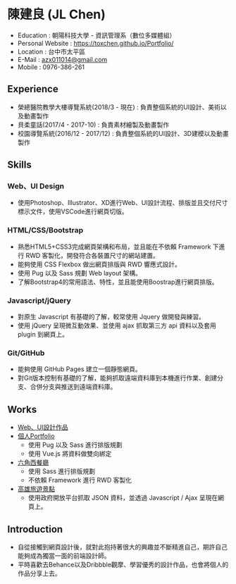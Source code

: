 # 陳建良 (JL Chen)
* Education : 朝陽科技大學 - 資訊管理系（數位多媒體組）
* Personal Website : https://toxchen.github.io/Portfolio/
* Location : 台中市太平區
* E-Mail : azx011014@gmail.com
* Mobile : 0976-386-261

## Experience
* 榮總醫院教學大樓導覽系統(2018/3 - 現在) : 負責整個系統的UI設計、美術以及動畫製作
* 貝柔童話(2017/4 - 2017-10) : 負責素材繪製及動畫製作
* 校園導覽系統(2016/12 - 2017/12) : 負責整個系統的UI設計、3D建模以及動畫製作

## Skills
### Web、UI Design
* 使用Photoshop、Illustrator、XD進行Web、UI設計流程、排版並且交付尺寸標示文件，使用VSCode進行網頁切版。

### HTML/CSS/Bootstrap
* 熟悉HTML5+CSS3完成網頁架構和布局，並且能在不依賴 Framework 下進行 RWD 客製化，開發符合各裝置尺寸的網站建置。
* 能夠使用 CSS Flexbox 做出網頁排版與 RWD 響應式設計。
* 使用 Pug 以及 Sass 規劃 Web layout 架構。
* 了解Bootstrap4的常用語法、特性，並且能使用Boostrap進行網頁排版。
### Javascript/jQuery
* 對原生 Javascript 有基礎的了解，較常使用 Jquery 做開發與練習。
* 使用 jQuery 呈現微互動效果、並使用 ajax 抓取第三方 api 資料以及套用 plugin 到網頁上。
### Git/GitHub
* 能夠使用 GitHub Pages 建立一個靜態網頁。
* 對Git版本控制有基礎的了解，能夠抓取遠端資料庫到本機進行作業、創建分支、合併分支與推送到遠端資料庫。

## Works
* [Web、UI設計作品](https://www.behance.net/azx011014fa1e)
* [個人Portfolio](https://toxchen.github.io/Portfolio/)
  * 使用 Pug 以及 Sass 進行排版規劃
  * 使用 Vue.js 將資料做雙向綁定
* [六角西餐廳](https://toxchen.github.io/HexRestaurant/)
  * 使用 Sass 進行排版規劃
  * 不依賴 Framework 進行 RWD 客製化
* [高雄旅遊景點](https://toxchen.github.io/KaohsiungTravel/)
  * 使用政府開放平台抓取 JSON 資料，並透過 Javascript / Ajax 呈現在網頁上。

## Introduction
* 自從接觸到網頁設計後，就對此抱持著很大的興趣並不斷精進自己，期許自己能夠成為獨當一面的前端設計師。
* 平時喜歡去Behance以及Dribbble觀摩、學習優秀的設計作品，也會將個人的作品分享上去。
